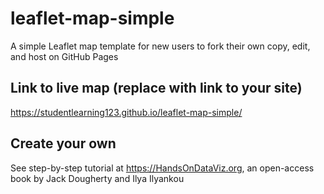 # leaflet-map-simple
A simple Leaflet map template for new users to fork their own copy, edit, and host on GitHub Pages

## Link to live map (replace with link to your site)
https://studentlearning123.github.io/leaflet-map-simple/

## Create your own
See step-by-step tutorial at https://HandsOnDataViz.org, an open-access book by Jack Dougherty and Ilya Ilyankou
